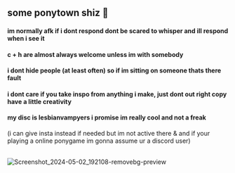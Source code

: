 ## some ponytown shiz 🙉 
#### im normally afk if i dont respond dont be scared to whisper and ill respond when i see it
#### c + h are almost always welcome unless im with somebody 
#### i dont hide people (at least often) so if im sitting on someone thats there fault
#### i dont care if you take inspo from anything i make, just dont out right copy have a little creativity 
#### my disc is lesbianvampyers i promise im really cool and not a freak 
(i can give insta instead if needed but im not active there & and if your playing a online ponygame im gonna assume ur a discord user) 

⠀⠀⠀⠀⠀⠀⠀⠀⠀⠀⠀⠀⠀⠀⠀⠀⠀⠀⠀⠀⠀⠀⠀⠀⠀⠀⠀⠀⠀![Screenshot_2024-05-02_192108-removebg-preview](https://github.com/cherryscented/cherryscented/assets/164149389/ffe7af45-6027-465e-b0cd-d21f2919c74d)


<!--
**cherryscented/cherryscented** is a ✨ _special_ ✨ repository because its `README.md` (this file) appears on your GitHub profile.

Here are some ideas to get you started:

- 🔭 I’m currently working on ...
- 🌱 I’m currently learning ...
- 👯 I’m looking to collaborate on ...
- 🤔 I’m looking for help with ...
- 💬 Ask me about ...
- 📫 How to reach me: ...
- 😄 Pronouns: ...
- ⚡ Fun fact: ...
-->
